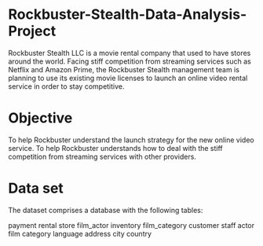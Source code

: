 # Rockbuster-Stealth-Data-Analysis-Project
Rockbuster Stealth LLC is a movie rental company that used to have stores around the world. Facing stiff competition from streaming services such as Netflix and Amazon Prime, the Rockbuster Stealth management team is planning to use its existing movie licenses to launch an online video rental service in order to stay competitive. 

# Objective
To help Rockbuster understand the launch strategy for the new online video service.
To help Rockbuster understands how to deal with the stiff competition from streaming services with other providers.   

# Data set
The dataset comprises a database with the following tables:

payment
rental
store
film_actor
inventory
film_category
customer
staff
actor
film
category
language
address
city
country
